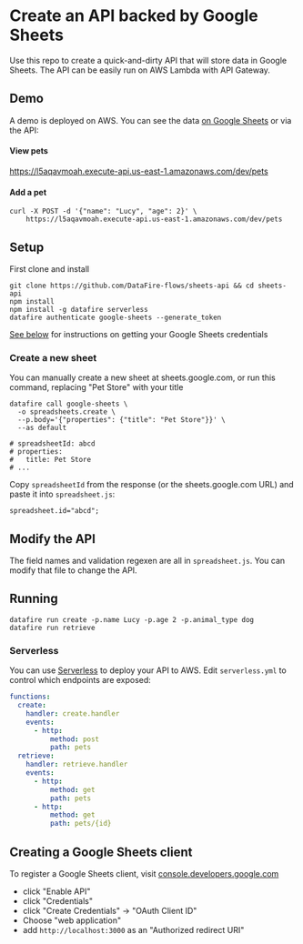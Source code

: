 # Create an API backed by Google Sheets
Use this repo to create a quick-and-dirty API that will store data in Google Sheets.
The API can be easily run on AWS Lambda with API Gateway.

## Demo
A demo is deployed on AWS. You can see the data
[on Google Sheets](https://docs.google.com/spreadsheets/d/12l8GpqPRbweYf-1DApcp3lBJ-btpA8yTr2GCMnZ1FQY/edit?usp=sharing)
or via the API:
#### View pets
https://l5aqavmoah.execute-api.us-east-1.amazonaws.com/dev/pets

#### Add a pet
```
curl -X POST -d '{"name": "Lucy", "age": 2}' \
    https://l5aqavmoah.execute-api.us-east-1.amazonaws.com/dev/pets 
```

## Setup
First clone and install
```
git clone https://github.com/DataFire-flows/sheets-api && cd sheets-api
npm install
npm install -g datafire serverless
datafire authenticate google-sheets --generate_token
```

[See below](https://github.com/DataFire-flows/sheets-api#creating-a-google-sheets-client)
for instructions on getting your Google Sheets credentials

### Create a new sheet
You can manually create a new sheet at sheets.google.com, or 
run this command, replacing "Pet Store" with your title
```
datafire call google-sheets \
  -o spreadsheets.create \
  --p.body='{"properties": {"title": "Pet Store"}}' \
  --as default

# spreadsheetId: abcd
# properties:
#   title: Pet Store
# ...
```

Copy `spreadsheetId` from the response (or the sheets.google.com URL) and paste it into `spreadsheet.js`:

```
spreadsheet.id="abcd";
```

## Modify the API
The field names and validation regexen are all in `spreadsheet.js`. You can modify
that file to change the API.

## Running
```
datafire run create -p.name Lucy -p.age 2 -p.animal_type dog
datafire run retrieve
```

### Serverless
You can use [Serverless](https://github.com/serverless/serverless) to
deploy your API to AWS. Edit `serverless.yml` to control which endpoints
are exposed:

```yaml 
functions:
  create:
    handler: create.handler
    events:
      - http:
          method: post
          path: pets
  retrieve:
    handler: retrieve.handler
    events:
      - http:
          method: get
          path: pets
      - http:
          method: get
          path: pets/{id}
```

## Creating a Google Sheets client
To register a Google Sheets client, visit
[console.developers.google.com](https://console.developers.google.com/apis/api/sheets.googleapis.com/overview)
* click "Enable API"
* click "Credentials"
* click "Create Credentials" -> "OAuth Client ID"
* Choose "web application"
* add `http://localhost:3000` as an "Authorized redirect URI"
